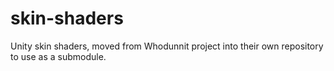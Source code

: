 # skin-shaders

Unity skin shaders, moved from Whodunnit project into their own repository to use as a submodule.
